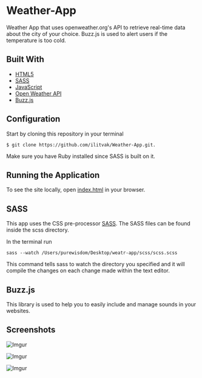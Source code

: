Weather-App
===========

Weather App that uses openweather.org's API to retrieve real-time data about the city of your choice. Buzz.js is used to alert users if the temperature is too cold. 

Built With
----------

* [HTML5](https://developer.mozilla.org/en-US/docs/Web/Guide/HTML/HTML5)
* [SASS](http://sass-lang.com/)
* [JavaScript](http://javascript.com)
* [Open Weather API](openweathermap.org)
* [Buzz.js](http://buzz.jaysalvat.com/)

Configuration
-------------

Start by cloning this repository in your terminal
```
$ git clone https://github.com/ilitvak/Weather-App.git.
```

Make sure you have Ruby installed since SASS is built on it.


Running the Application
-----------------------

To see the site locally, open [index.html](https://github.com/ilitvak/Weather-App/blob/master/index.html) in your browser.



SASS
-----------
This app uses the CSS pre-processor [SASS](http://sass-lang.com/). The SASS files can be found inside the scss directory. 

In the terminal run

```
sass --watch /Users/purewisdom/Desktop/weatr-app/scss/scss.scss
```

This command tells sass to watch the directory you specified and it will compile the changes on each change made within the text editor.

Buzz.js
-----------
This library is used to help you to easily include and manage sounds in your websites.


Screenshots
-----------

![Imgur](https://i.imgur.com/dhTS822.png)

![Imgur](https://i.imgur.com/mXS40Bd.png)

![Imgur](https://i.imgur.com/hj4A3Ak.png)

